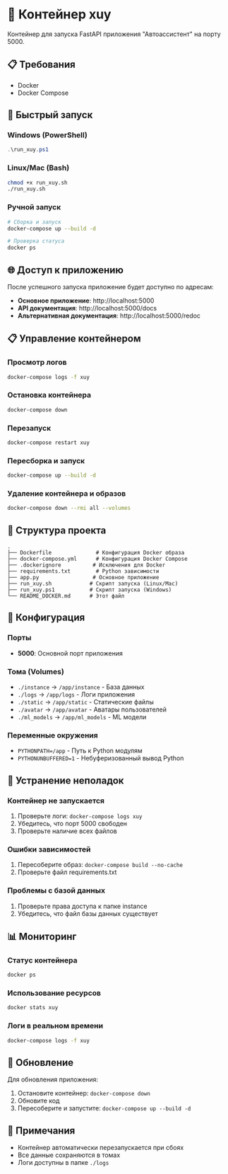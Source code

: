# 🐳 Контейнер xuy

Контейнер для запуска FastAPI приложения "Автоассистент" на порту 5000.

## 📋 Требования

- Docker
- Docker Compose

## 🚀 Быстрый запуск

### Windows (PowerShell)
```powershell
.\run_xuy.ps1
```

### Linux/Mac (Bash)
```bash
chmod +x run_xuy.sh
./run_xuy.sh
```

### Ручной запуск
```bash
# Сборка и запуск
docker-compose up --build -d

# Проверка статуса
docker ps
```

## 🌐 Доступ к приложению

После успешного запуска приложение будет доступно по адресам:

- **Основное приложение**: http://localhost:5000
- **API документация**: http://localhost:5000/docs
- **Альтернативная документация**: http://localhost:5000/redoc

## 📋 Управление контейнером

### Просмотр логов
```bash
docker-compose logs -f xuy
```

### Остановка контейнера
```bash
docker-compose down
```

### Перезапуск
```bash
docker-compose restart xuy
```

### Пересборка и запуск
```bash
docker-compose up --build -d
```

### Удаление контейнера и образов
```bash
docker-compose down --rmi all --volumes
```

## 📁 Структура проекта

```
.
├── Dockerfile              # Конфигурация Docker образа
├── docker-compose.yml      # Конфигурация Docker Compose
├── .dockerignore          # Исключения для Docker
├── requirements.txt        # Python зависимости
├── app.py                 # Основное приложение
├── run_xuy.sh            # Скрипт запуска (Linux/Mac)
├── run_xuy.ps1           # Скрипт запуска (Windows)
└── README_DOCKER.md      # Этот файл
```

## 🔧 Конфигурация

### Порты
- **5000**: Основной порт приложения

### Тома (Volumes)
- `./instance` → `/app/instance` - База данных
- `./logs` → `/app/logs` - Логи приложения
- `./static` → `/app/static` - Статические файлы
- `./avatar` → `/app/avatar` - Аватары пользователей
- `./ml_models` → `/app/ml_models` - ML модели

### Переменные окружения
- `PYTHONPATH=/app` - Путь к Python модулям
- `PYTHONUNBUFFERED=1` - Небуферизованный вывод Python

## 🐛 Устранение неполадок

### Контейнер не запускается
1. Проверьте логи: `docker-compose logs xuy`
2. Убедитесь, что порт 5000 свободен
3. Проверьте наличие всех файлов

### Ошибки зависимостей
1. Пересоберите образ: `docker-compose build --no-cache`
2. Проверьте файл requirements.txt

### Проблемы с базой данных
1. Проверьте права доступа к папке instance
2. Убедитесь, что файл базы данных существует

## 📊 Мониторинг

### Статус контейнера
```bash
docker ps
```

### Использование ресурсов
```bash
docker stats xuy
```

### Логи в реальном времени
```bash
docker-compose logs -f xuy
```

## 🔄 Обновление

Для обновления приложения:

1. Остановите контейнер: `docker-compose down`
2. Обновите код
3. Пересоберите и запустите: `docker-compose up --build -d`

## 📝 Примечания

- Контейнер автоматически перезапускается при сбоях
- Все данные сохраняются в томах
- Логи доступны в папке `./logs` 